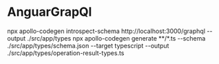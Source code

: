 # AnguarGrapQl

npx apollo-codegen introspect-schema http://localhost:3000/graphql --output ./src/app/types
npx apollo-codegen generate **/*.ts --schema ./src/app/types/schema.json --target typescript --output ./src/app/types/operation-result-types.ts